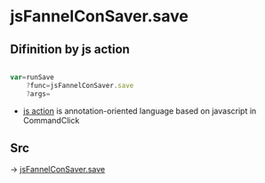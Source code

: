 # jsFannelConSaver.save

## Difinition by js action

```js.js

var=runSave
	?func=jsFannelConSaver.save
	?args=

```

- [js action](#) is annotation-oriented language based on javascript in CommandClick

## Src

-> [jsFannelConSaver.save](https://github.com/puutaro/CommandClick/blob/master/app/src/main/java/com/puutaro/commandclick/fragment_lib/terminal_fragment/js_interface/edit/JsFannelConSaver.kt#L26)


